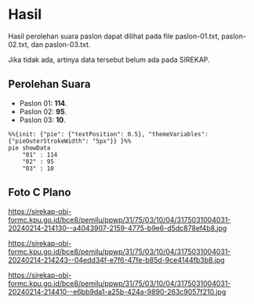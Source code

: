 # Hasil

Hasil perolehan suara paslon dapat dilihat pada file paslon-01.txt, paslon-02.txt, dan paslon-03.txt.

Jika tidak ada, artinya data tersebut belum ada pada SIREKAP.

## Perolehan Suara

 * Paslon 01: **114**.
 * Paslon 02: **95**.
 * Paslon 03: **10**.

```mermaid
%%{init: {"pie": {"textPosition": 0.5}, "themeVariables": {"pieOuterStrokeWidth": "5px"}} }%%
pie showData
    "01" : 114
    "02" : 95
    "03" : 10
```
## Foto C Plano

https://sirekap-obj-formc.kpu.go.id/bce8/pemilu/ppwp/31/75/03/10/04/3175031004031-20240214-214130--a4043907-2159-4775-b9e6-d5dc878ef4b8.jpg

https://sirekap-obj-formc.kpu.go.id/bce8/pemilu/ppwp/31/75/03/10/04/3175031004031-20240214-214243--04edd34f-e7f6-47fe-b85d-9ce4144fb3b8.jpg

https://sirekap-obj-formc.kpu.go.id/bce8/pemilu/ppwp/31/75/03/10/04/3175031004031-20240214-214410--e6bb9da1-a25b-424a-9890-263c9057f210.jpg
